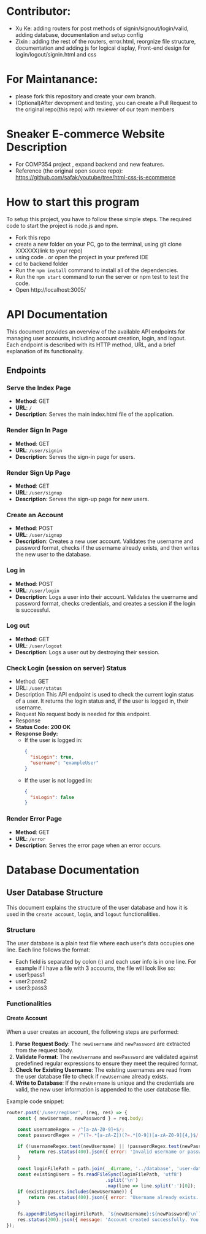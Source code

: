 # Contributor: 
- Xu Ke: adding routers for post methods of signin/signout/login/valid, adding database, documentation and setup config
- Zixin : adding the rest of the routers, error.html, reorgnize file structure, documentation and adding js for logical display, Front-end design for login/logout/signin.html and css

# For Maintanance:
- please fork this repository and create your own branch.
- (Optional)After devopment and testing, you can create a Pull Request to the original repo(this repo) with reviewer of our team members

# Sneaker E-commerce Website Description
- For COMP354 project , expand backend and new features.
- Reference (the original open source repo):
https://github.com/safak/youtube/tree/html-css-js-ecommerce

# How to start this program
To setup this project, you have to follow these simple steps. The required code to start the project is node.js and npm.
- Fork this repo
- create a new folder on your PC, go to the terminal, using git clone XXXXXX(link to your repo)
- using code . or open the project in your prefered IDE
- cd to backend folder
- Run the `npm install` command to install all of the dependencies.
- Run the `npm start` command to run the server or npm test to test the code.
- Open http://localhost:3005/

# API Documentation

This document provides an overview of the available API endpoints for managing user accounts, including account creation, login, and logout. Each endpoint is described with its HTTP method, URL, and a brief explanation of its functionality.

## Endpoints

### Serve the Index Page
- **Method**: GET  
- **URL**: `/`  
- **Description**: Serves the main index.html file of the application.  

### Render Sign In Page
- **Method**: GET  
- **URL**: `/user/signin`  
- **Description**: Serves the sign-in page for users.  



### Render Sign Up Page
- **Method**: GET  
- **URL**: `/user/signup`  
- **Description**: Serves the sign-up page for new users.  


### Create an Account
- **Method**: POST
- **URL**: `/user/signup`
- **Description**: Creates a new user account. Validates the username and password format, checks if the username already exists, and then writes the new user to the database.

### Log in 
- **Method**: POST
- **URL**: `/user/login`
- **Description**: Logs a user into their account. Validates the username and password format, checks credentials, and creates a session if the login is successful.

### Log out
- **Method**: GET
- **URL**: `/user/logout`
- **Description**: Logs a user out by destroying their session. 
### Check Login (session on server) Status
- Method: GET
- URL: `/user/status`
- Description
This API endpoint is used to check the current login status of a user. It returns the login status and, if the user is logged in, their username.
- Request
No request body is needed for this endpoint.
-  Response
- **Status Code: 200 OK**
- **Response Body:**
    - If the user is logged in:
      ```json
      {
        "isLogin": true,
        "username": "exampleUser"
      }
      ```
    - If the user is not logged in:
      ```json
      {
        "isLogin": false
      }
      ```

### Render Error Page
- **Method**: GET  
- **URL**: `/error`  
- **Description**: Serves the error page when an error occurs.  



# Database Documentation
## User Database Structure

This document explains the structure of the user database and how it is used in the `create account`, `login`, and `logout` functionalities.

### Structure

The user database is a plain text file where each user's data occupies one line. Each line follows the format:
- Each field is separated by colon (:) and each user info is in one line.
For example if I have a file with 3 accounts, the file will look like so:
- user1:pass1 
- user2:pass2 
- user3:pass3

### Functionalities

#### Create Account

When a user creates an account, the following steps are performed:

1. **Parse Request Body**: The `newUsername` and `newPassword` are extracted from the request body.
2. **Validate Format**: The `newUsername` and `newPassword` are validated against predefined regular expressions to ensure they meet the required format.
3. **Check for Existing Username**: The existing usernames are read from the user database file to check if `newUsername` already exists.
4. **Write to Database**: If the `newUsername` is unique and the credentials are valid, the new user information is appended to the user database file.

Example code snippet:

```js
router.post('/user/regUser', (req, res) => {
    const { newUsername, newPassword } = req.body;

    const usernameRegex = /^[a-zA-Z0-9]+$/;
    const passwordRegex = /^(?=.*[a-zA-Z])(?=.*[0-9])[a-zA-Z0-9]{4,}$/;

    if (!usernameRegex.test(newUsername) || !passwordRegex.test(newPassword)) {
        return res.status(400).json({ error: 'Invalid username or password format.' });
    }

    const loginFilePath = path.join(__dirname, '../database', 'user-database.txt')
    const existingUsers = fs.readFileSync(loginFilePath, 'utf8')
                                    .split('\n')
                                    .map(line => line.split(':')[0]);
    if (existingUsers.includes(newUsername)) {
        return res.status(400).json({ error: 'Username already exists. Please choose another one.' });
    }

    fs.appendFileSync(loginFilePath, `${newUsername}:${newPassword}\n`);
    res.status(200).json({ message: 'Account created successfully. You can now log in.' });
});

